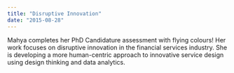 ```yaml
---
title: "Disruptive Innovation"
date: "2015-08-28"
---
```

Mahya completes her PhD Candidature assessment with flying colours! Her work focuses on disruptive innovation in the financial services industry. She is developing a more human-centric approach to innovative service design using design thinking and data analytics.